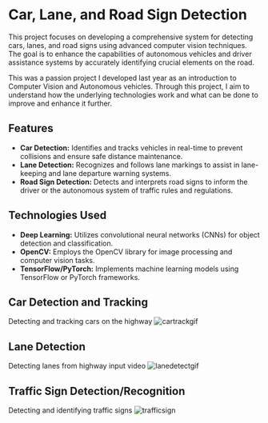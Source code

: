 # Car, Lane, and Road Sign Detection

This project focuses on developing a comprehensive system for detecting cars, lanes, and road signs using advanced computer vision techniques. The goal is to enhance the capabilities of autonomous vehicles and driver assistance systems by accurately identifying crucial elements on the road.

This was a passion project I developed last year as an introduction to Computer Vision and Autonomous vehicles. Through this project, I aim to understand how the underlying technologies work and what can be done to improve and enhance it further.

## Features

- **Car Detection:** Identifies and tracks vehicles in real-time to prevent collisions and ensure safe distance maintenance.
- **Lane Detection:** Recognizes and follows lane markings to assist in lane-keeping and lane departure warning systems.
- **Road Sign Detection:** Detects and interprets road signs to inform the driver or the autonomous system of traffic rules and regulations.

## Technologies Used

- **Deep Learning:** Utilizes convolutional neural networks (CNNs) for object detection and classification.
- **OpenCV:** Employs the OpenCV library for image processing and computer vision tasks.
- **TensorFlow/PyTorch:** Implements machine learning models using TensorFlow or PyTorch frameworks.

## Car Detection and Tracking
Detecting and tracking cars on the highway
![cartrackgif](https://user-images.githubusercontent.com/25371934/33929162-7776cb58-dfb6-11e7-8af3-a3bdfd991a0a.gif)


## Lane Detection
Detecting lanes from highway input video
![lanedetectgif](https://user-images.githubusercontent.com/25371934/33929176-838d1456-dfb6-11e7-8240-ed4248aa8a54.gif)


## Traffic Sign Detection/Recognition
Detecting and identifying traffic signs
![trafficsign](https://user-images.githubusercontent.com/25371934/33929206-9fc035b8-dfb6-11e7-9db2-68a9737c3ab7.gif)
